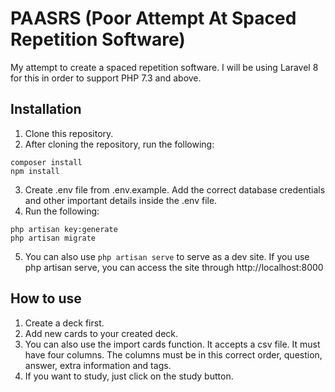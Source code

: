 # PAASRS (Poor Attempt At Spaced Repetition Software)

My attempt to create a spaced repetition software. I will be using Laravel 8 for this in order to support PHP 7.3 and above.

## Installation

1. Clone this repository.
1. After cloning the repository, run the following:

```
composer install
npm install
```

3. Create .env file from .env.example. Add the correct database credentials and other important details inside the .env file.
1. Run the following:

```
php artisan key:generate
php artisan migrate
```

5. You can also use `php artisan serve` to serve as a dev site. If you use php artisan serve, you can access the site through http://localhost:8000

## How to use

1. Create a deck first.
1. Add new cards to your created deck.
1. You can also use the import cards function. It accepts a csv file. It must have four columns. The columns must be in this correct order, question, answer, extra information and tags.
1. If you want to study, just click on the study button.
